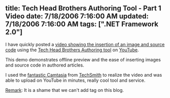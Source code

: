 title: Tech Head Brothers Authoring Tool - Part 1 Video
date: 7/18/2006 7:16:00 AM
updated: 7/18/2006 7:16:00 AM
tags: [".NET Framework 2.0"]
---
I have quickly posted a [video showing the insertion of an image and source code](http://www.youtube.com/watch?v=pqLqv_sSOgo) using the [Tech Head Brothers Authoring tool](http://www.codeplex.com/Wiki/View.aspx?ProjectName=THBAuthoring) on [YouTube](http://youtube.com).

This demo demonstrates offline preview and the ease of inserting images and source code in authored articles.

I used the [fantastic Camtasia](http://www.techsmith.com/camtasia.asp) from [TechSmith](http://www.techsmith.com/) to realize the video and was able to upload on YouTube in minutes, really cool tool and service.

<u>Remark</u>: It is a shame that we can't add <object> tag on this blog.
